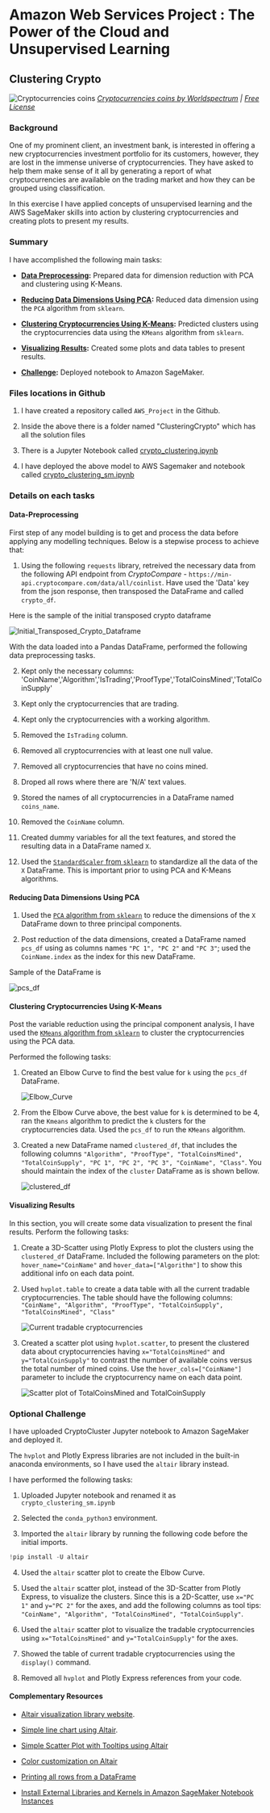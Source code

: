 # Amazon Web Services Project : The Power of the Cloud and Unsupervised Learning

## <b> Clustering Crypto </b>

![Cryptocurrencies coins](ClusteringCrypto/Images/cryptocurrencies-coins.jpg)
_[Cryptocurrencies coins by Worldspectrum](https://www.pexels.com/@worldspectrum?utm_content=attributionCopyText&utm_medium=referral&utm_source=pexels) | [Free License](https://www.pexels.com/photo-license/)_

### <b> Background </b>

One of my prominent client, an investment bank, is interested in offering a new cryptocurrencies investment portfolio for its customers, however, they are lost in the immense universe of cryptocurrencies. They have asked to help them make sense of it all by generating a report of what cryptocurrencies are available on the trading market and how they can be grouped using classification.

In this exercise I have applied concepts of unsupervised learning and the AWS SageMaker skills into action by clustering cryptocurrencies and creating plots to present my results.

### <b> Summary </b>

I have accomplished the following main tasks:

* **[Data Preprocessing](#Data-Preprocessing):** Prepared data for dimension reduction with PCA and clustering using K-Means.

* **[Reducing Data Dimensions Using PCA](#Reducing-Data-Dimensions-Using-PCA):** Reduced data dimension using the `PCA` algorithm from `sklearn`.

* **[Clustering Cryptocurrencies Using K-Means](#Clustering-Cryptocurrencies-Using-K-Means):** Predicted clusters using the cryptocurrencies data using the `KMeans` algorithm from `sklearn`.

* **[Visualizing Results](#Visualizing-Results):** Created some plots and data tables to present results.

* **[Challenge](#Optional-Challenge):** Deployed notebook to Amazon SageMaker.

### <b> Files locations in Github </b>

1. I have created a repository called `AWS_Project` in the Github.

2. Inside the above there is a folder named "ClusteringCrypto" which has all the solution files

3. There is a Jupyter Notebook called [crypto_clustering.ipynb](ClusteringCrypto/Starter_Files/crypto_clustering.ipynb)

4. I have deployed the above model to AWS Sagemaker and notebook called [crypto_clustering_sm.ipynb](ClusteringCrypto/Starter_Files/crypto_clustering_sm.ipynb)

### <b> Details on each tasks </b>

#### Data-Preprocessing

First step of any model building is to get and process the data before applying any modelling techniques. Below is a stepwise process to achieve that:

1. Using the following `requests` library, retreived the necessary data from the following API endpoint from _CryptoCompare_ - `https://min-api.cryptocompare.com/data/all/coinlist`. Have used the 'Data' key from the json response, then transposed the DataFrame and called `crypto_df`.

Here is the sample of the initial transposed crypto dataframe 

   ![Initial_Transposed_Crypto_Dataframe](ClusteringCrypto\Images\Transposed_Crypto_df.PNG)

With the data loaded into a Pandas DataFrame, performed the following data preprocessing tasks.

2. Kept only the necessary columns: 'CoinName','Algorithm','IsTrading','ProofType','TotalCoinsMined','TotalCoinSupply'
 
3. Kept only the cryptocurrencies that are trading.

4. Kept only the cryptocurrencies with a working algorithm.

5. Removed the `IsTrading` column.

6. Removed all cryptocurrencies with at least one null value.

7. Removed all cryptocurrencies that have no coins mined.

8. Droped all rows where there are 'N/A' text values.

9. Stored the names of all cryptocurrencies in a DataFrame named `coins_name`.

10. Removed the `CoinName` column.

11. Created dummy variables for all the text features, and stored the resulting data in a DataFrame named `X`.

12. Used the [`StandardScaler` from `sklearn`](https://scikit-learn.org/stable/modules/generated/sklearn.preprocessing.StandardScaler.html) to standardize all the data of the `X` DataFrame. This is important prior to using PCA and K-Means algorithms.

#### Reducing Data Dimensions Using PCA

1. Used the [`PCA` algorithm from `sklearn`](https://scikit-learn.org/stable/modules/generated/sklearn.decomposition.PCA.html) to reduce the dimensions of the `X` DataFrame down to three principal components.

2. Post reduction of the data dimensions, created a DataFrame named `pcs_df` using as columns names `"PC 1", "PC 2"` and `"PC 3"`;  used the `CoinName.index` as the index for this new DataFrame.

Sample of the DataFrame is 

   ![pcs_df](ClusteringCrypto/Images/pcs_df.png)

#### Clustering Cryptocurrencies Using K-Means

Post the variable reduction using the principal component analysis, I have used the [`KMeans` algorithm from `sklearn`](https://scikit-learn.org/stable/modules/generated/sklearn.cluster.KMeans.html) to cluster the cryptocurrencies using the PCA data.

Performed the following tasks:

1. Created an Elbow Curve to find the best value for `k` using the `pcs_df` DataFrame.

   ![Elbow_Curve](ClusteringCrypto/Images/Elbow_Curve.PNG)

2. From the Elbow Curve above, the best value for `k` is determined to be 4, ran the `Kmeans` algorithm to predict the `k` clusters for the cryptocurrencies data. Used the `pcs_df` to run the `KMeans` algorithm.

3. Created a new DataFrame named `clustered_df`, that includes the following columns `"Algorithm", "ProofType", "TotalCoinsMined", "TotalCoinSupply", "PC 1", "PC 2", "PC 3", "CoinName", "Class"`. You should maintain the index of the `cluster` DataFrame as is shown bellow.

   ![clustered_df](ClusteringCrypto/Images/clustered_df.png)

#### Visualizing Results

In this section, you will create some data visualization to present the final results. Perform the following tasks:

1. Create a 3D-Scatter using Plotly Express to plot the clusters using the `clustered_df` DataFrame. Included the following parameters on the plot: `hover_name="CoinName"` and `hover_data=["Algorithm"]` to show this additional info on each data point.

2. Used `hvplot.table` to create a data table with all the current tradable cryptocurrencies. The table should have the following columns: `"CoinName", "Algorithm", "ProofType", "TotalCoinSupply", "TotalCoinsMined", "Class"`

   ![Current tradable cryptocurrencies](ClusteringCrypto/Images/Table_tradeble.PNG)

3. Created a scatter plot using `hvplot.scatter`, to present the clustered data about cryptocurrencies having `x="TotalCoinsMined"` and `y="TotalCoinSupply"` to contrast the number of available coins versus the total number of mined coins. Use the `hover_cols=["CoinName"]` parameter to include the cryptocurrency name on each data point.

   ![Scatter plot of TotalCoinsMined and TotalCoinSupply](ClusteringCrypto/Images/Scatter_plot.PNG)

### Optional Challenge

I have uploaded CryptoCluster Jupyter notebook to Amazon SageMaker and deployed it.

The `hvplot` and Plotly Express libraries are not included in the built-in anaconda environments, so I have used the `altair` library instead.

I have performed the following tasks:

1. Uploaded Jupyter notebook and renamed it as `crypto_clustering_sm.ipynb`

2. Selected the `conda_python3` environment.

3. Imported the `altair` library by running the following code before the initial imports.

  ```python
  !pip install -U altair
  ```

4. Used the `altair` scatter plot to create the Elbow Curve.

5. Used the `altair` scatter plot, instead of the 3D-Scatter from Plotly Express, to visualize the clusters. Since this is a 2D-Scatter, use `x="PC 1"` and `y="PC 2"` for the axes, and add the following columns as tool tips: `"CoinName", "Algorithm", "TotalCoinsMined", "TotalCoinSupply"`.

6. Used the `altair` scatter plot to visualize the tradable cryptocurrencies using  `x="TotalCoinsMined"` and `y="TotalCoinSupply"` for the axes.

7. Showed the table of current tradable cryptocurrencies using the `display()` command.

8. Removed all `hvplot` and Plotly Express references from your code.

#### Complementary Resources

* [Altair visualization library website](https://altair-viz.github.io/).

* [Simple line chart using Altair](https://altair-viz.github.io/gallery/simple_line_chart.html).

* [Simple Scatter Plot with Tooltips using Altair](https://altair-viz.github.io/gallery/scatter_tooltips.html)

* [Color customization on Altair](https://github.com/altair-viz/altair/issues/921#issuecomment-395416682)

* [Printing all rows from a DataFrame](https://stackoverflow.com/a/30691921/4325668)

* [Install External Libraries and Kernels in Amazon SageMaker Notebook Instances](https://docs.aws.amazon.com/sagemaker/latest/dg/nbi-add-external.html)

